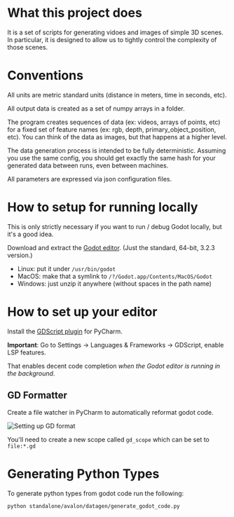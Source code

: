 # What this project does

It is a set of scripts for generating vidoes and images of simple 3D scenes.
In particular, it is designed to allow us to tightly control the complexity of those scenes.

# Conventions

All units are metric standard units (distance in meters, time in seconds, etc).

All output data is created as a set of numpy arrays in a folder.

The program creates sequences of data (ex: videos, arrays of points, etc) for a fixed set of feature names (ex: rgb, depth, primary_object_position, etc).
You can think of the data as images, but that happens at a higher level.

The data generation process is intended to be fully deterministic.
Assuming you use the same config, you should get exactly the same hash for your generated data between runs, even between machines.

All parameters are expressed via json configuration files.

# How to setup for running locally

This is only strictly necessary if you want to run / debug Godot locally, but it's a good idea.

Download and extract the [Godot editor][1]. (Just the standard, 64-bit, 3.2.3 version.)

 - Linux: put it under `/usr/bin/godot`
 - MacOS: make that a symlink to `/?/Godot.app/Contents/MacOS/Godot`
 - Windows: just unzip it anywhere (without spaces in the path name) 

# How to set up your editor

Install the [GDScript plugin][2] for PyCharm.

**Important**: Go to Settings -> Languages & Frameworks -> GDScript, enable LSP features.

That enables decent code completion _when the Godot editor is running in the background_.

[1]: https://godotengine.org/download
[2]: https://plugins.jetbrains.com/plugin/13107-gdscript

##  GD Formatter

Create a file watcher in PyCharm to automatically reformat godot code.

![Setting up GD format](../../../../docs/gdformat_configuration.png)

You'll need to create a new scope called `gd_scope` which can be set to `file:*.gd`

# Generating Python Types

To generate python types from godot code run the following:

```
python standalone/avalon/datagen/generate_godot_code.py
```
